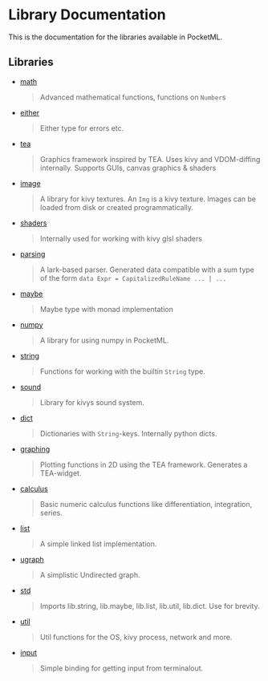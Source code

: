 # Library Documentation

This is the documentation for the libraries available in PocketML.

## Libraries

- [math](LibDocs/math.md)
	>Advanced mathematical functions, functions on `Number`s


- [either](LibDocs/either.md)
	>Either type for errors etc.


- [tea](LibDocs/tea.md)
	>Graphics framework inspired by TEA. Uses kivy and VDOM-diffing internally. Supports GUIs, canvas graphics & shaders


- [image](LibDocs/image.md)
	>A library for kivy textures. An `Img` is a kivy texture. Images can be loaded from disk or created programmatically.


- [shaders](LibDocs/shaders.md)
	>Internally used for working with kivy glsl shaders


- [parsing](LibDocs/parsing.md)
	>A lark-based parser. Generated data compatible with a sum type of the form `data Expr = CapitalizedRuleName ... | ...`


- [maybe](LibDocs/maybe.md)
	>Maybe type with monad implementation


- [numpy](LibDocs/numpy.md)
	>A library for using numpy in PocketML.


- [string](LibDocs/string.md)
	>Functions for working with the builtin `String` type.


- [sound](LibDocs/sound.md)
	>Library for kivys sound system.


- [dict](LibDocs/dict.md)
	>Dictionaries with `String`-keys. Internally python dicts.


- [graphing](LibDocs/graphing.md)
	>Plotting functions in 2D using the TEA framework. Generates a TEA-widget.


- [calculus](LibDocs/calculus.md)
	>Basic numeric calculus functions like differentiation, integration, series.


- [list](LibDocs/list.md)
	>A simple linked list implementation.


- [ugraph](LibDocs/ugraph.md)
	>A simplistic Undirected graph.


- [std](LibDocs/std.md)
	>Imports lib.string, lib.maybe, lib.list, lib.util, lib.dict. Use for brevity.


- [util](LibDocs/util.md)
	>Util functions for the OS, kivy process, network and more.


- [input](LibDocs/input.md)
	>Simple binding for getting input from terminalout.


